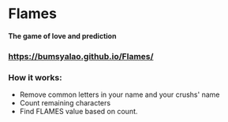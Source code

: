 # Flames

#### The game of love and prediction

### https://bumsyalao.github.io/Flames/

### How it works:
- Remove common letters in your name and your crushs' name
- Count remaining characters
- Find FLAMES value based on count.